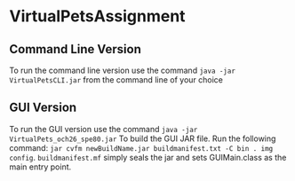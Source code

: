 # VirtualPetsAssignment

## Command Line Version
To run the command line version use the command
``java -jar VirtualPetsCLI.jar``
from the command line of your choice

## GUI Version
To run the GUI version use the command
``java -jar VirtualPets_och26_spe80.jar``
To build the GUI JAR file. Run the following command:
``jar cvfm newBuildName.jar buildmanifest.txt -C bin . img config``.
``buildmanifest.mf`` simply seals the jar and sets GUIMain.class as the main entry point.
